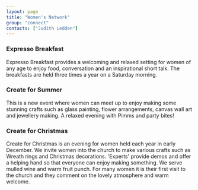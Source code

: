 ```yaml
---
layout: page
title: "Women's Network"
group: "connect"
contacts: ["Judith Ledden"]
---
```



### Expresso Breakfast
Expresso Breakfast provides a welcoming and relaxed setting for women of any age to enjoy food, conversation and an inspirational short talk.  The breakfasts are held three times a year on a Saturday morning.

### Create for Summer
This is a new event where women can meet up to enjoy making some stunning crafts such as glass painting, flower arrangements, canvas wall art and jewellery making.  A relaxed evening with Pimms and party bites!

### Create for Christmas
Create for Christmas is an evening for women held each year in early December.  We invite women into the church to make various crafts such as Wreath rings and Christmas decorations. 'Experts' provide demos and offer a helping hand so that everyone can enjoy making something. We serve mulled wine and warm fruit punch.  For many women it is their first visit to the church and they comment on the lovely atmosphere and warm welcome.
